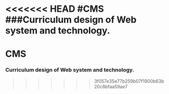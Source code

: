 <<<<<<< HEAD
#CMS
###Curriculum design of Web system and technology.
=======
# CMS
### Curriculum design of Web system and technology.
>>>>>>> 3f057e35e77b259b07f1900b63b20c8bfaa59ae7
